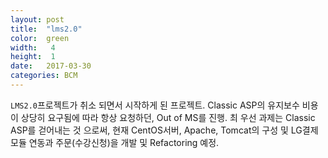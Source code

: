```yaml
---
layout: post
title:  "lms2.0"
color:  green
width:   4
height:  1
date:   2017-03-30
categories: BCM
---
```

`LMS2.0`프로젝트가 취소 되면서 시작하게 된 프로젝트. Classic ASP의 유지보수 비용이 상당히 요구됨에 따라 항상 요청하던, Out of MS를 진행.
최 우선 과제는 Classic ASP를 걷어내는 것 으로써, 현재 CentOS서버, Apache, Tomcat의 구성 및 LG결제모듈 연동과 주문(수강신청)을 개발 및 Refactoring 예정.

[수강신청]: http://uphone.co.kr/UphoneWeb/order
